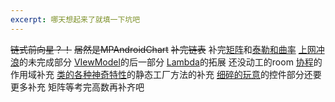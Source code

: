 ```yaml
---
excerpt: 哪天想起来了就填一下坑吧
---
```

~~链式前向星？！~~
~~居然是MPAndroidChart~~
~~补完链表~~
补完[矩阵](math/线性代数/2024-12-28-这个矩阵才是你的归宿啊.md)和[泰勒和曲率](math/高等数学/2025-1-6-开导！.md#曲率)
[上网冲浪](至于kotlin/2024-12-20-上网冲浪.md)的未完成部分
[VIewModel](至于kotlin/2024-12-23-用VIewModel来连通一切.md)的后一部分
[Lambda](至于kotlin/2024-12-23-Lambda的东西太多了所以还是单独拿出来吧.md)的拓展
还没动工的room
[协程](至于kotlin/2024-12-23-是协程不是携程.md)的作用域补充
[类的各种神奇特性](看看C艹/2024-12-23-类的各种神奇特性.md)的静态工厂方法的补充
[细碎的玩意](至于kotlin/2024-12-02-细碎的玩意.md)的控件部分还要更多补充
矩阵等考完高数再补齐吧